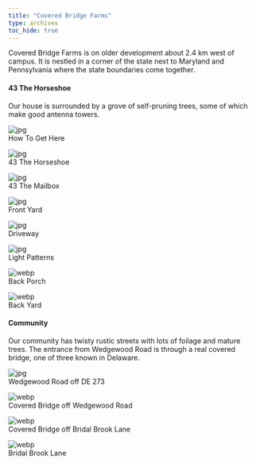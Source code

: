 ```yaml
---
title: "Covered Bridge Farms"
type: archives
toc_hide: true
---
```


Covered Bridge Farms is on older development about 2.4 km west of campus. It is nestled in a corner of the state next to Maryland and Pennsylvania where the state boundaries come together.

#### 43 The Horseshoe

Our house is surrounded by a grove of self-pruning trees, some of which make good antenna towers.

![jpg](/documentation/pic/newark_mapb.jpg)  
How To Get Here

![jpg](/documentation/pic/43_front.webp)  
43 The Horseshoe

![jpg](/documentation/pic/43_box.webp)  
43 The Mailbox

![jpg](/documentation/pic/43_trees1.webp)  
Front Yard

![jpg](/documentation/pic/43_drive.webp)  
Driveway

![jpg](/documentation/pic/patterns.jpg)  
Light Patterns

![webp](/documentation/pic/43_porch.webp)  
Back Porch

![webp](/documentation/pic/43_back.webp)  
Back Yard

#### Community

Our community has twisty rustic streets with lots of foilage and mature trees. The entrance from Wedgewood Road is through a real covered bridge, one of three known in Delaware.

![jpg](/documentation/pic/wedgewood_road.jpg)  
Wedgewood Road off DE 273

![webp](/documentation/pic/covered_bridge2.webp)  
Covered Bridge off Wedgewood Road

![webp](/documentation/pic/covered_bridge3.webp)  
Covered Bridge off Bridal Brook Lane

![webp](/documentation/pic/bridge2.webp)  
Bridal Brook Lane					